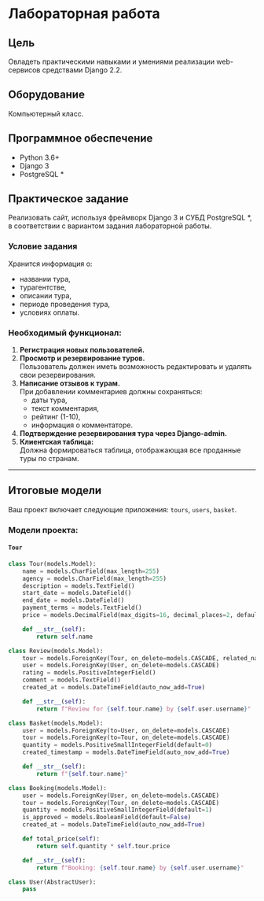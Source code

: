 # Лабораторная работа

## Цель
Овладеть практическими навыками и умениями реализации web-сервисов средствами Django 2.2.

## Оборудование
Компьютерный класс.

## Программное обеспечение
- Python 3.6+
- Django 3
- PostgreSQL *

## Практическое задание
Реализовать сайт, используя фреймворк Django 3 и СУБД PostgreSQL *, в соответствии с вариантом задания лабораторной работы.

### Условие задания
Хранится информация о:
- названии тура,
- турагентстве,
- описании тура,
- периоде проведения тура,
- условиях оплаты.

### Необходимый функционал:
1. **Регистрация новых пользователей.**
2. **Просмотр и резервирование туров.**  
   Пользователь должен иметь возможность редактировать и удалять свои резервирования.
3. **Написание отзывов к турам.**  
   При добавлении комментариев должны сохраняться:
   - даты тура,
   - текст комментария,
   - рейтинг (1-10),
   - информация о комментаторе.
4. **Подтверждение резервирования тура через Django-admin.**
5. **Клиентская таблица:**  
   Должна формироваться таблица, отображающая все проданные туры по странам.

---

## Итоговые модели

Ваш проект включает следующие приложения: `tours`, `users`, `basket`.

### Модели проекта:

#### `Tour`

```python
class Tour(models.Model):
    name = models.CharField(max_length=255)
    agency = models.CharField(max_length=255)
    description = models.TextField()
    start_date = models.DateField()
    end_date = models.DateField()
    payment_terms = models.TextField()
    price = models.DecimalField(max_digits=16, decimal_places=2, default=0.00)

    def __str__(self):
        return self.name

class Review(models.Model):
    tour = models.ForeignKey(Tour, on_delete=models.CASCADE, related_name='reviews')
    user = models.ForeignKey(User, on_delete=models.CASCADE)
    rating = models.PositiveIntegerField()
    comment = models.TextField()
    created_at = models.DateTimeField(auto_now_add=True)

    def __str__(self):
        return f"Review for {self.tour.name} by {self.user.username}"

class Basket(models.Model):
    user = models.ForeignKey(to=User, on_delete=models.CASCADE)
    tour = models.ForeignKey(to=Tour, on_delete=models.CASCADE)
    quantity = models.PositiveSmallIntegerField(default=0)
    created_timestamp = models.DateTimeField(auto_now_add=True)

    def __str__(self):
        return f"{self.tour.name}"

class Booking(models.Model):
    user = models.ForeignKey(User, on_delete=models.CASCADE)
    tour = models.ForeignKey(Tour, on_delete=models.CASCADE)
    quantity = models.PositiveSmallIntegerField(default=1)
    is_approved = models.BooleanField(default=False)
    created_at = models.DateTimeField(auto_now_add=True)

    def total_price(self):
        return self.quantity * self.tour.price

    def __str__(self):
        return f"Booking: {self.tour.name} by {self.user.username}"

class User(AbstractUser):
    pass
